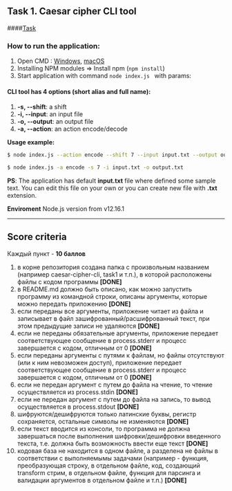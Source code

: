 ## Task 1. Caesar cipher CLI tool

####[Task](https://github.com/rolling-scopes-school/nodejs-course-template/blob/master/TASKS.md)
### How to run the application:
1) Open CMD : [Windows](http://vindavoz.ru/poleznoe/218-komandnaya-stroka-i-ee-komandy.html), [macOS](https://blog.teamtreehouse.com/introduction-to-the-mac-os-x-command-line)
2) Installing NPM modules  => Install npm (```npm install```)
3) Start application with command ```node index.js ``` with params:

#### CLI tool has 4 options (short alias and full name):
1.  **-s, --shift**: a shift
2.  **-i, --input**: an input file
3.  **-o, --output**: an output file
4.  **-a, --action**: an action encode/decode


**Usage example:**
```bash
$ node index.js --action encode --shift 7 --input input.txt --output output.txt
```

```bash
$ node index.js -a encode -s 7 -i input.txt -o output.txt
```
**PS**: The application has default **input.txt** file where defined some sample text. You can edit this file on your own or you can create new file with **.txt** extension.

**Enviroment**
 Node.js version from v12.16.1
  

------------------------------------------------------------
## Score criteria
Каждый пункт - **10 баллов**

1. в корне репозитория создана папка с произвольным названием (например caesar-cipher-cli, task1 и т.п.), в которой расположены файлы с кодом программы **[DONE]**
2. в README.md должно быть описано, как можно запустить программу из командной строки, описаны аргументы, которые можно передать приложению **[DONE]**
3. если переданы все аргументы, приложение читает из файла и записывает в файл зашифрованный/расшифрованный текст, при этом предыдущие записи не удаляются **[DONE]**
4. если не переданы обязательные аргументы, приложение передает соответствующее сообщение в process.stderr и прoцесс завершается с кодом, отличным от 0 **[DONE]**
5. если переданы аргументы с путями к файлам, но файлы отсутствуют (или к ним невозможен доступ), приложение передает соответствующее сообщение в process.stderr и прoцесс завершается с кодом, отличным от 0 **[DONE]**
6. если не передан аргумент с путем до файла на чтение, то чтение осуществляется из process.stdin **[DONE]**
7. если не передан аргумент с путем до файла на запись, то вывод осуществляется в process.stdout **[DONE]**
8. шифруются/дешифруются только латинские буквы, регистр сохраняется, остальные символы не изменяются **[DONE]**
9. если текст вводится из консоли, то программа не должна завершаться после выполнения шифровки/дешифровки введенного текста, т.е. должна быть возможность ввести еще текст **[DONE]**
10. кодовая база не находится в одном файле, а разделена не файлы в соответствии с выполняемымы задачами (например - функция, преобразующая строку, в отдельном файле, код, создающий transform стрим, в отдельном файле, функция для парсинга и валидации аргументов в отдельном файле и т.п.) **[DONE]**


